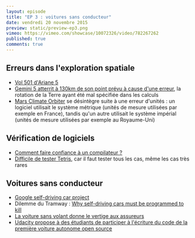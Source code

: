 ```yaml
---
layout: episode
title: "EP 3 : voitures sans conducteur"
date: vendredi 20 novembre 2015
preview: static/preview-ep3.png
vimeo: https://vimeo.com/showcase/10072326/video/782267262
published: true
comments: true
---
```


## Erreurs dans l'exploration spatiale

- [Vol 501 d'Ariane 5](https://fr.wikipedia.org/wiki/Vol_501_d'Ariane_5)
- [Gemini 5 atterrit à 130km de son point prévu à cause d'une erreur](https://books.google.fr/books?id=c8PpO58QwowC&lpg=PA320&ots=PWrAGdu0WZ&dq=gemini%205%20computer%20error&hl=fr&pg=PA320#v=onepage&q&f=false), la rotation de la Terre ayant été mal spécifiée dans les calculs
- [Mars Climate Orbiter](https://fr.wikipedia.org/wiki/Mars_Climate_Orbiter) se désintègre suite à une erreur d'unités : un logiciel utilisait le système métrique (unités de mesure utilisées par exemple en France), tandis qu'un autre utilisait le système impérial (unités de mesure utilisées par exemple au Royaume-Uni)

## Vérification de logiciels

- [Comment faire confiance à un compilateur ?](https://interstices.info/jcms/n_52365/comment-faire-confiance-a-un-compilateur)
- [Difficile de tester Tetris](http://blog.jwhitham.org/2014/10/its-hard-to-test-software-even-simple.html), car il faut tester tous les cas, même les cas très rares

## Voitures sans conducteur

- [Google self-driving car project](https://www.google.com/selfdrivingcar/)
- Dilemme du Tramway : [Why self-driving cars must be programmed to kill](http://www.technologyreview.com/view/542626/why-self-driving-cars-must-be-programmed-to-kill/)
- [La voiture sans volant donne le vertige aux assureurs](http://www.lemonde.fr/economie/article/2015/09/14/la-voiture-sans-volant-donne-le-vertige-aux-assureurs_4756023_3234.html)
- [Udacity propose à des étudiants de participer à l'écriture du code de la première voiture autonome open source](https://www.udacity.com/self-driving-car)
